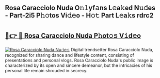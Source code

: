 ## Rosa Caracciolo Nuda O𝚗𝚕yf𝚊ns L𝚎a𝚔ed N𝚞𝚍es - Part-2i5 P𝚑𝚘tos Vi𝚍𝚎o - H𝚘𝚝 Part L𝚎a𝚔s rdrc2

# <h2><a href="http://kf1piz.oniu.top/?m=Rosa+Caracciolo+Nuda">🔗👉 🔴 Rosa Caracciolo Nuda P𝚑ot𝚘𝚜 V𝚒d𝚎o</a></h2>

[![Rosa Caracciolo Nuda Nu𝚍e𝚜](https://i.imgur.com/0qMVB7G.gif)](http://kf1piz.oniu.top/?m=Rosa+Caracciolo+Nuda)
Digital trendsetter Rosa Caracciolo Nuda, recognized for sharing dance and lifestyle content, consisting of presentations and personal vlogs. Rosa Caracciolo Nuda's public image is characterized by its open and sincere demeanor, but the intricacies of his personal life remain shrouded in secrecy.  
